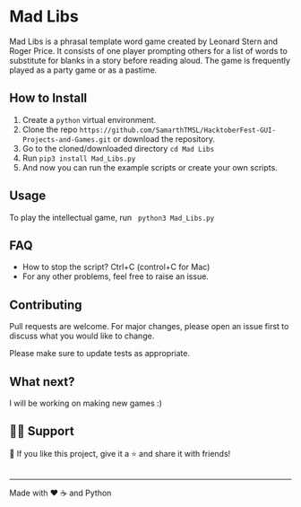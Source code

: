 # Mad Libs

Mad Libs is a phrasal template word game created by Leonard Stern and Roger Price. It consists of one player prompting others for a list of words to substitute for blanks in a story before reading aloud. The game is frequently played as a party game or as a pastime.

## How to Install

1. Create a ```python``` virtual environment. 
2. Clone the repo ```https://github.com/SamarthTMSL/HacktoberFest-GUI-Projects-and-Games.git``` or download the repository.
3. Go to the cloned/downloaded directory ``` cd Mad Libs ``` 
4. Run ``` pip3 install Mad_Libs.py ```
5. And now you can run the example scripts or create your own scripts.  

## Usage
To play the intellectual game, run ``` python3 Mad_Libs.py```


## FAQ
- How to stop the script? Ctrl+C (control+C for Mac) 
- For any other problems, feel free to raise an issue.

## Contributing
Pull requests are welcome. For major changes, please open an issue first to discuss what you would like to change. 

Please make sure to update tests as appropriate.


## What next?
I will be working on making new games :)

## 🙋‍♂️ Support

💙 If you like this project, give it a ⭐ and share it with friends!<br><br>

---

Made with ❤️ ☕ and Python <br><br>